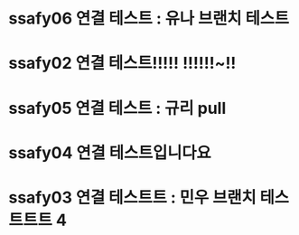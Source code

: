 # ssafy06 연결 테스트 : 유나 브랜치 테스트
# ssafy02 연결 테스트!!!!! !!!!!!~!!
# ssafy05 연결 테스트 : 규리 pull
# ssafy04 연결 테스트입니다요
# ssafy03 연결 테스트트 : 민우 브랜치 테스트트트 4